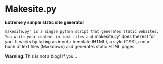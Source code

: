 # Makesite.py
**Extremely simple static site generator**

`makesite.py' is a single python script that generates static websites. You
write your content in text files and `makesite.py' does the rest for you. It 
works by taking as input a template (HTML), a style (CSS), and a buch of text
files (Markdown) and generates static HTML pages.

**Warning**: This is not a blog! If you...
